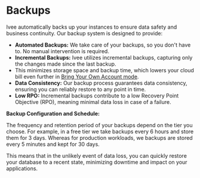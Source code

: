 # Backups

Ivee automatically backs up your instances to ensure data safety and business continuity. 
Our backup system is designed to provide:

* **Automated Backups:** We take care of your backups, so you don't have to.  No manual intervention is required.
* **Incremental Backups:**  Ivee utilizes incremental backups, capturing only the changes made since the last backup.
* This minimizes storage space and backup time, which lowers your cloud bill even further in [Bring Your Own Account mode](../deploy/mode-byoa.md).
* **Data Consistency:**  Our backup process guarantees data consistency, ensuring you can reliably restore to any point in time.
* **Low RPO:** Incremental backups contribute to a low Recovery Point Objective (RPO), meaning minimal data loss in case of a failure.

**Backup Configuration and Schedule:**

The frequency and retention period of your backups depend on the tier you choose. For example, in a free tier 
we take backups every 6 hours and store them for 3 days. Whereas for production workloads, we backups are stored every 
5 minutes and kept for 30 days.

This means that in the unlikely event of data loss, you can quickly restore your database to a recent state, 
minimizing downtime and impact on your applications.

